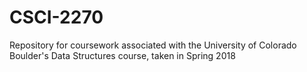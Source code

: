 # CSCI-2270
Repository for coursework associated with the University of Colorado Boulder's Data Structures course, taken in Spring 2018
